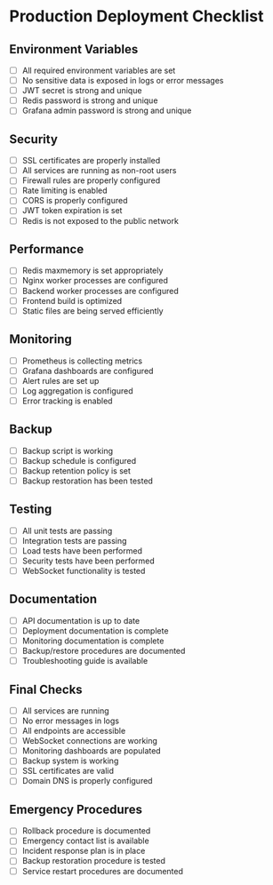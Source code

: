 # Production Deployment Checklist

## Environment Variables
- [ ] All required environment variables are set
- [ ] No sensitive data is exposed in logs or error messages
- [ ] JWT secret is strong and unique
- [ ] Redis password is strong and unique
- [ ] Grafana admin password is strong and unique

## Security
- [ ] SSL certificates are properly installed
- [ ] All services are running as non-root users
- [ ] Firewall rules are properly configured
- [ ] Rate limiting is enabled
- [ ] CORS is properly configured
- [ ] JWT token expiration is set
- [ ] Redis is not exposed to the public network

## Performance
- [ ] Redis maxmemory is set appropriately
- [ ] Nginx worker processes are configured
- [ ] Backend worker processes are configured
- [ ] Frontend build is optimized
- [ ] Static files are being served efficiently

## Monitoring
- [ ] Prometheus is collecting metrics
- [ ] Grafana dashboards are configured
- [ ] Alert rules are set up
- [ ] Log aggregation is configured
- [ ] Error tracking is enabled

## Backup
- [ ] Backup script is working
- [ ] Backup schedule is configured
- [ ] Backup retention policy is set
- [ ] Backup restoration has been tested

## Testing
- [ ] All unit tests are passing
- [ ] Integration tests are passing
- [ ] Load tests have been performed
- [ ] Security tests have been performed
- [ ] WebSocket functionality is tested

## Documentation
- [ ] API documentation is up to date
- [ ] Deployment documentation is complete
- [ ] Monitoring documentation is complete
- [ ] Backup/restore procedures are documented
- [ ] Troubleshooting guide is available

## Final Checks
- [ ] All services are running
- [ ] No error messages in logs
- [ ] All endpoints are accessible
- [ ] WebSocket connections are working
- [ ] Monitoring dashboards are populated
- [ ] Backup system is working
- [ ] SSL certificates are valid
- [ ] Domain DNS is properly configured

## Emergency Procedures
- [ ] Rollback procedure is documented
- [ ] Emergency contact list is available
- [ ] Incident response plan is in place
- [ ] Backup restoration procedure is tested
- [ ] Service restart procedures are documented 